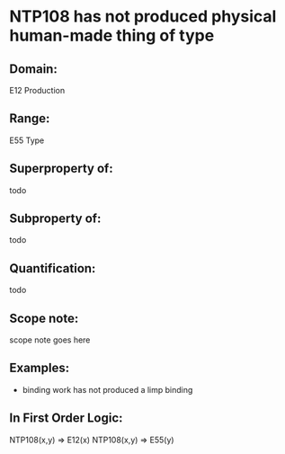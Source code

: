 # NTP108 has not produced physical human-made thing of type

## Domain: 

E12 Production

## Range: 

E55 Type

## Superproperty of: 

todo

## Subproperty of: 

todo

## Quantification: 

todo

## Scope note: 

scope note goes here

## Examples: 

* binding work has not produced a limp binding

## In First Order Logic: 

NTP108(x,y) ⇒ E12(x)
NTP108(x,y) ⇒ E55(y)

